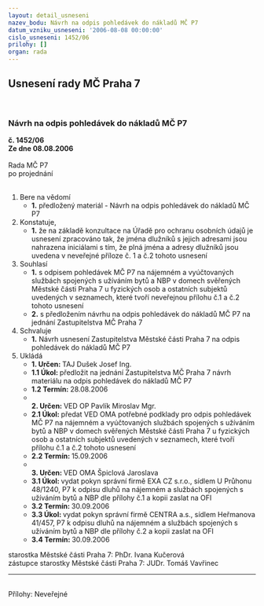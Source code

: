 ```yaml
---
layout: detail_usneseni
nazev_bodu: Návrh na odpis pohledávek do nákladů MČ P7
datum_vzniku_usneseni: '2006-08-08 00:00:00'
cislo_usneseni: 1452/06
prilohy: []
organ: rada
---
```

<div id="ucUsn_pList" class="usn">
	<span><h2>Usnesení rady MČ Praha 7 </h2>
<br></span><div class="standBody">
<span><h3>Návrh na odpis pohledávek do nákladů MČ P7</h3></span><div class="center">
		<strong>č. 1452/06</strong><br>
	</div>
<div class="center">
		<strong>Ze dne 08.08.2006</strong><br><br>
	</div>Rada MČ P7<br> po projednání<br><br><ol>
<li>Bere na vědomí<ul><li>
<strong>1.</strong> předložený materiál - Návrh na odpis pohledávek do nákladů MČ P7</li></ul>
</li>
<li>Konstatuje,<ul><li>
<strong>1.</strong> že na základě konzultace na Úřadě pro ochranu osobních údajů je usnesení zpracováno tak, že jména dlužníků s jejich adresami jsou nahrazena iniciálami s tím, že plná jména a adresy dlužníků jsou uvedena v neveřejné příloze č. 1 a č.2 tohoto usnesení </li></ul>
</li>
<li>Souhlasí<ul>
<li>
<strong>1.</strong> s odpisem pohledávek MČ P7 na nájemném a vyúčtovaných službách spojených s užíváním bytů a NBP v domech svěřených Městské části Praha 7 u fyzických osob a ostatních subjektů uvedených v seznamech, které tvoří neveřejnou přílohu č.1 a č.2 tohoto usnesení </li>
<li>
<strong>2.</strong> s předložením návrhu na odpis pohledávek do nákladů MČ P7 na jednání Zastupitelstva MČ Praha 7</li>
</ul>
</li>
<li>Schvaluje<ul><li>
<strong>1.</strong> Návrh usnesení Zastupitelstva Městské části Praha 7 na odpis pohledávek do nákladů MČ P7</li></ul>
</li>
<li>Ukládá<ul>
<li>
<strong>1. Určen: </strong>TAJ Dušek Josef Ing.</li>
<li>
<strong>1.1 Úkol: </strong>předložit na jednání Zastupitelstva MČ Praha 7 návrh materiálu na odpis pohledávek do nákladů MČ P7 </li>
<li>
<strong>1.2 Termín: </strong>28.08.2006</li>
<li>
<strong><br>2. Určen: </strong>VED OP Pavlík Miroslav Mgr.</li>
<li>
<strong>2.1 Úkol: </strong>předat VED OMA potřebné podklady pro odpis pohledávek MČ P7 na nájemném a vyúčtovaných službách spojených s užíváním bytů a NBP v domech svěřených Městské části Praha 7 u fyzických osob a ostatních subjektů uvedených v seznamech, které tvoří  přílohu č.1 a č.2 tohoto usnesení </li>
<li>
<strong>2.2 Termín: </strong>15.09.2006</li>
<li>
<strong><br>3. Určen: </strong>VED OMA Špiclová Jaroslava</li>
<li>
<strong>3.1 Úkol: </strong>vydat pokyn správní firmě EXA CZ s.r.o., sídlem U Průhonu 48/1240, P7 k odpisu dluhů na nájemném a službách spojených s užíváním bytů a NBP dle přílohy č.1 a kopii zaslat na OFI </li>
<li>
<strong>3.2 Termín: </strong>30.09.2006</li>
<li>
<strong>3.3 Úkol: </strong>vydat pokyn správní firmě CENTRA a.s., sídlem Heřmanova 41/457, P7  k odpisu dluhů na nájemném a službách spojených s užíváním bytů a NBP dle přílohy č.2 a kopii zaslat na OFI </li>
<li>
<strong>3.4 Termín: </strong>30.09.2006</li>
</ul>
</li>
</ol>starostka Městské části Praha 7: PhDr. Ivana Kučerová<br>zástupce starostky Městské části Praha 7: JUDr. Tomáš Vavřinec <hr>
<br>Přílohy: Neveřejné</div>
</div>